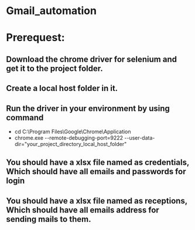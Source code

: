 # Gmail_automation

# Prerequest:

## Download the chrome driver for selenium and get it to the project folder.
## Create a local host folder in it.
## Run the driver in your environment by using command 
* cd C:\Program Files\Google\Chrome\Application 
* chrome.exe --remote-debugging-port=9222 --user-data-dir="your_project_directory_local_host_folder"

## You should have a xlsx file named as credentials, Which should have all emails and passwords for login

## You should have a xlsx file named as receptions, Which should have all emails address for sending mails to them. 

 
